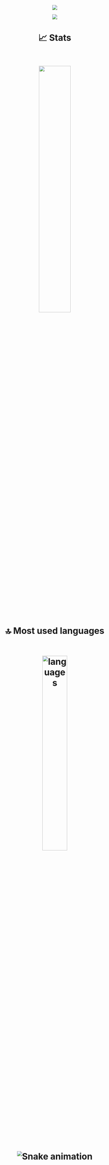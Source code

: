 <p align="center">
  <a href="https://skillicons.dev">
    <img src="https://skillicons.dev/icons?i=,java,spring,mysql," />
  </a>
</p>
</p>

<p align="center">
  <a href="https://skillicons.dev">
    <img src="https://skillicons.dev/icons?i=idea,vscode" />
  </a>
</p>
  
<h1 align="center"> 📈 Stats
<br></br>
<p align="center">
  <img width="45%" src="https://github-readme-streak-stats.herokuapp.com/?user=loluixs&theme=blue_navy&hide_border=false" />
</p>

<h1 align="center"> 🔝 Most used languages
<br></br>
<p align="center">
  <img width="40%" alt="languages" src="https://github-readme-stats.vercel.app/api/top-langs/?username=loluixs&theme=blue_navy&hide_border=false&include_all_commits=true&count_private=true&layout=compact" />
</p>

  <div align="center">

  ![Snake animation](https://github.com/danielbped/danielbped/blob/output/github-contribution-grid-snake.svg)
  
</div>
<!-- Proudly created with GPRM ( https://gprm.itsvg.in ) -->
